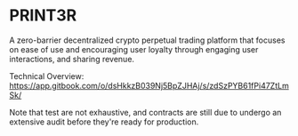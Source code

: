 # PRINT3R

A zero-barrier decentralized crypto perpetual trading platform that focuses on ease of use and encouraging user loyalty through engaging user interactions, and sharing revenue.

Technical Overview: https://app.gitbook.com/o/dsHkkzB039Nj5BpZJHAj/s/zdSzPYB61fPi47ZtLmSk/

Note that test are not exhaustive, and contracts are still due to undergo an extensive audit before they're ready for production.
